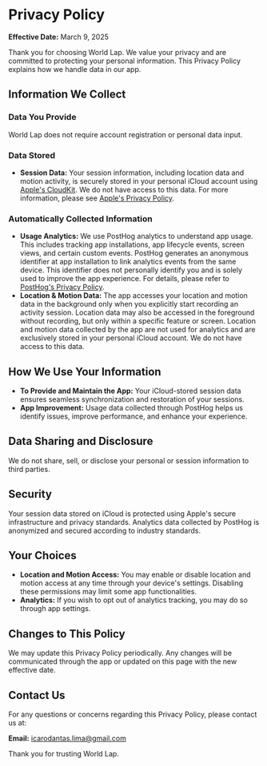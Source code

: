 # Privacy Policy

**Effective Date:** March 9, 2025

Thank you for choosing World Lap. We value your privacy and are committed to protecting your personal information. This Privacy Policy explains how we handle data in our app.

## Information We Collect

### Data You Provide
World Lap does not require account registration or personal data input.

### Data Stored
- **Session Data:** Your session information, including location data and motion activity, is securely stored in your personal iCloud account using [Apple's CloudKit](https://developer.apple.com/icloud/cloudkit/). We do not have access to this data. For more information, please see [Apple's Privacy Policy](https://www.apple.com/legal/privacy/).

### Automatically Collected Information
- **Usage Analytics:** We use PostHog analytics to understand app usage. This includes tracking app installations, app lifecycle events, screen views, and certain custom events. PostHog generates an anonymous identifier at app installation to link analytics events from the same device. This identifier does not personally identify you and is solely used to improve the app experience. For details, please refer to [PostHog's Privacy Policy](https://posthog.com/privacy).
- **Location & Motion Data:** The app accesses your location and motion data in the background only when you explicitly start recording an activity session. Location data may also be accessed in the foreground without recording, but only within a specific feature or screen. Location and motion data collected by the app are not used for analytics and are exclusively stored in your personal iCloud account. We do not have access to this data.

## How We Use Your Information
- **To Provide and Maintain the App:** Your iCloud-stored session data ensures seamless synchronization and restoration of your sessions.
- **App Improvement:** Usage data collected through PostHog helps us identify issues, improve performance, and enhance your experience.

## Data Sharing and Disclosure
We do not share, sell, or disclose your personal or session information to third parties.

## Security
Your session data stored on iCloud is protected using Apple's secure infrastructure and privacy standards. Analytics data collected by PostHog is anonymized and secured according to industry standards.

## Your Choices
- **Location and Motion Access:** You may enable or disable location and motion access at any time through your device's settings. Disabling these permissions may limit some app functionalities.
- **Analytics:** If you wish to opt out of analytics tracking, you may do so through app settings.

## Changes to This Policy
We may update this Privacy Policy periodically. Any changes will be communicated through the app or updated on this page with the new effective date.

## Contact Us
For any questions or concerns regarding this Privacy Policy, please contact us at:

**Email:** icarodantas.lima@gmail.com

Thank you for trusting World Lap.
